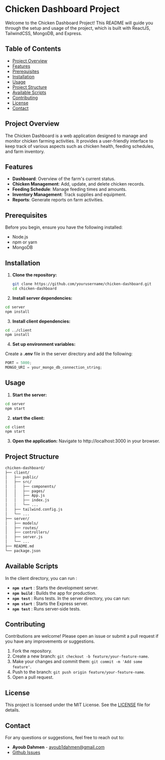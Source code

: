 # Chicken Dashboard Project

Welcome to the Chicken Dashboard Project! This README will guide you through the setup and usage of the project, which is built with ReactJS, TailwindCSS, MongoDB, and Express.

## Table of Contents

- [Project Overview](#project-overview)
- [Features](#features)
- [Prerequisites](#prerequisites)
- [Installation](#installation)
- [Usage](#usage)
- [Project Structure](#project-structure)
- [Available Scripts](#available-scripts)
- [Contributing](#contributing)
- [License](#license)
- [Contact](#contact)

## Project Overview

The Chicken Dashboard is a web application designed to manage and monitor chicken farming activities. It provides a user-friendly interface to keep track of various aspects such as chicken health, feeding schedules, and farm inventory.

## Features

- **Dashboard**: Overview of the farm's current status.
- **Chicken Management**: Add, update, and delete chicken records.
- **Feeding Schedule**: Manage feeding times and amounts.
- **Inventory Management**: Track supplies and equipment.
- **Reports**: Generate reports on farm activities.

## Prerequisites

Before you begin, ensure you have the following installed:

- Node.js
- npm or yarn
- MongoDB

## Installation

1. **Clone the repository:**

   ```bash
   git clone https://github.com/yourusername/chicken-dashboard.git
   cd chicken-dashboard
   ```

2. **Install server dependencies:**

```bash
cd server
npm install
```

3. **Install client dependencies:**

```bash
cd ../client
npm install
```

4. **Set up environment variables:**

Create a **.env** file in the server directory and add the following:

```js
PORT = 5000;
MONGO_URI = your_mongo_db_connection_string;
```

## Usage

1. **Start the server:**

```bash
cd server
npm start
```

2. **start the client:**

```bash
cd client
npm start
```

3. **Open the application:**
   Navigate to http://localhost:3000 in your browser.

## Project Structure

```bash
chicken-dashboard/
├── client/
│   ├── public/
│   ├── src/
│   │   ├── components/
│   │   ├── pages/
│   │   ├── App.js
│   │   ├── index.js
│   │   └── ...
│   ├── tailwind.config.js
│   └── ...
├── server/
│   ├── models/
│   ├── routes/
│   ├── controllers/
│   ├── server.js
│   └── ...
├── README.md
└── package.json
```

## Available Scripts

In the client directory, you can run :

- **`npm start`** : Starts the development server.
- **`npm build`** : Builds the app for production.
- **`npm test`** : Runs tests.
  In the server directory, you can run:
- **`npm start`** : Starts the Express server.
- **`npm test`** : Runs server-side tests.

## Contributing

Contributions are welcome! Please open an issue or submit a pull request if you have any improvements or suggestions.

1. Fork the repository.
2. Create a new branch: `git checkout -b feature/your-feature-name`.
3. Make your changes and commit them: `git commit -m 'Add some feature'`.
4. Push to the branch: `git push origin feature/your-feature-name`.
4. Open a pull request.

## License

This project is licensed under the MIT License. See the [LICENSE](https://github.com/ayowaaab) file for details.

## Contact

For any questions or suggestions, feel free to reach out to:

- **Ayoub Dahmen** - ayoub1dahmen@gmail.com
- [Github Issues](https://github.com/ayowaaab/Chicken-Dashboard/issues)
